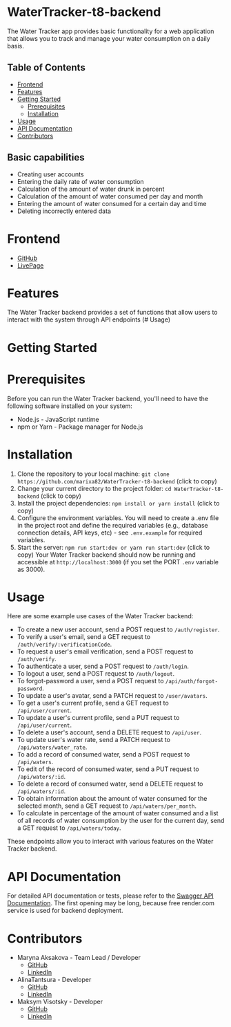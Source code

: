# WaterTracker-t8-backend

The Water Tracker app provides basic functionality for a web application that allows you to track and manage your water consumption on a daily basis.

## Table of Contents

- [Frontend](#frontend)
- [Features](#features)
- [Getting Started](#getting-started)
  - [Prerequisites](#prerequisites)
  - [Installation](#installation)
- [Usage](#usage)
- [API Documentation](#api-documentation)
- [Contributors](#contributors)

## Basic capabilities

- Creating user accounts
- Entering the daily rate of water consumption
- Calculation of the amount of water drunk in percent
- Calculation of the amount of water consumed per day and month
- Entering the amount of water consumed for a certain day and time
- Deleting incorrectly entered data

# Frontend

- [GitHub](https://github.com/Stee1Lemon/water-tracker)
- [LivePage](https://stee1lemon.github.io/water-tracker/welcome)

# Features

The Water Tracker backend provides a set of functions that allow users to interact with the system through API endpoints (# Usage)

# Getting Started

# Prerequisites

Before you can run the Water Tracker backend, you'll need to have the following software installed on your system:

- Node.js - JavaScript runtime
- npm or Yarn - Package manager for Node.js

# Installation

1. Clone the repository to your local machine:
   `git clone https://github.com/marixa82/WaterTracker-t8-backend` (click to copy)
2. Change your current directory to the project folder:
   `cd WaterTracker-t8-backend` (click to copy)
3. Install the project dependencies:
   `npm install
or
yarn install` (click to copy)
4. Configure the environment variables. You will need to create a .env file in the project root and define the required variables (e.g., database connection details, API keys, etc) - see `.env.example` for required variables.
5. Start the server:
   `npm run start:dev
or
yarn run start:dev` (click to copy)
   Your Water Tracker backend should now be running and accessible at `http://localhost:3000` (if you set the PORT `.env` variable as 3000).

# Usage

Here are some example use cases of the Water Tracker backend:

- To create a new user account, send a POST request to `/auth/register`.
- To verify a user's email, send a GET request to `/auth/verify/:verificationCode`.
- To request a user's email verification, send a POST request to `/auth/verify`.
- To authenticate a user, send a POST request to `/auth/login`.
- To logout a user, send a POST request to `/auth/logout`.
- To forgot-password a user, send a POST request to `/api/auth/forgot-password`.
- To update a user's avatar, send a PATCH request to `/user/avatars`.
- To get a user's current profile, send a GET request to `/api/user/current`.
- To update a user's current profile, send a PUT request to `/api/user/current`.
- To delete a user's account, send a DELETE request to `/api/user`.
- To update user's water rate, send a PATCH request to `/api/waters/water_rate`.
- To add a record of consumed water, send a POST request to `/api/waters`.
- To edit of the record of consumed water, send a PUT request to `/api/waters/:id`.
- To delete a record of consumed water, send a DELETE request to `/api/waters/:id`.
- To obtain information about the amount of water consumed for the selected month, send a GET request to `/api/waters/per_month`.
- To calculate in percentage of the amount of water consumed and a list of all records of water consumption by the user for the current day, send a GET request to `/api/waters/today`.

These endpoints allow you to interact with various features on the Water Tracker backend.

# API Documentation

For detailed API documentation or tests, please refer to the [Swagger API Documentation]("https://watertracker-t8-backend.onrender.com/api-docs"). The first opening may be long, because free render.com service is used for backend deployment.

# Contributors

- Maryna Aksakova - Team Lead / Developer
  - [GitHub](https://github.com/Marixa82)
  - [LinkedIn](https://www.linkedin.com/in/maryna-aksakova-3a0b9623b/)
- AlinaTantsura - Developer
  - [GitHub](https://github.com/AlinaTantsura)
  - [LinkedIn](https://www.linkedin.com/in/alina-tantsura/)
- Maksym Visotsky - Developer
  - [GitHub](https://github.com/Needlife1)
  - [LinkedIn](https://www.linkedin.com/in/maxim-vysotsky-74a570274/)
